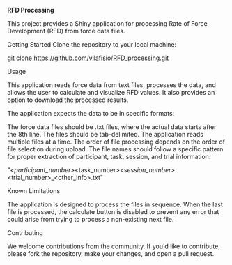 **RFD Processing**

This project provides a Shiny application for processing Rate of Force Development (RFD) from force data files.

Getting Started
Clone the repository to your local machine:

git clone https://github.com/vilafisio/RFD_processing.git

Usage

This application reads force data from text files, processes the data, and allows the user to calculate and visualize RFD values. It also provides an option to download the processed results.

The application expects the data to be in specific formats:

The force data files should be .txt files, where the actual data starts after the 8th line. The files should be tab-delimited.
The application reads multiple files at a time. The order of file processing depends on the order of file selection during upload.
The file names should follow a specific pattern for proper extraction of participant, task, session, and trial information:

"<prefix>_<participant_number>_<task_number>_<session_number>_<trial_number>_<other_info>.txt"

Known Limitations

  The application is designed to process the files in sequence. When the last file is processed, the calculate button is disabled to prevent any error that could arise from trying to process a non-existing next file.

Contributing

  We welcome contributions from the community. If you'd like to contribute, please fork the repository, make your changes, and open a pull request.

